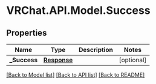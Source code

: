 # VRChat.API.Model.Success

## Properties

Name | Type | Description | Notes
------------ | ------------- | ------------- | -------------
**_Success** | [**Response**](Response.md) |  | [optional] 

[[Back to Model list]](../README.md#documentation-for-models) [[Back to API list]](../README.md#documentation-for-api-endpoints) [[Back to README]](../README.md)

